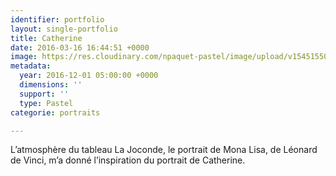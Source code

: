 ```yaml
---
identifier: portfolio
layout: single-portfolio
title: Catherine
date: 2016-03-16 16:44:51 +0000
image: https://res.cloudinary.com/npaquet-pastel/image/upload/v1545155097/Catherine-20-X-28-cm-pastel-moyenne-2016-1.jpg
metadata:
  year: 2016-12-01 05:00:00 +0000
  dimensions: ''
  support: ''
  type: Pastel
categorie: portraits

---
```

L’atmosphère du tableau La Joconde, le portrait de Mona Lisa, de Léonard de Vinci, m’a donné l’inspiration du portrait de Catherine.